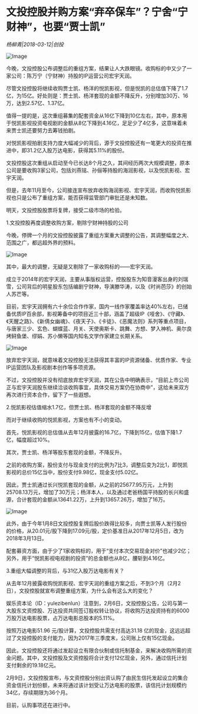 # 文投控股并购方案“弃卒保车”？宁舍“宁财神”，也要“贾士凯”

*杨柳青|2018-03-12|创投*

![Image](http://p2.pstatp.com/large/pgc-image/1520904537340dbcf841d07)

今晚，文投控股公布调整后的重组方案，结果让人大跌眼镜。收购标的中又少了一家公司：陈万宁（宁财神）持股的IP运营公司宏宇天润。

尽管文投控股将继续收购贾士凯、杨洋的悦凯影视，但是悦凯的总估值下降了1.7亿，为15亿。好处则是：贾士凯、杨洋套现的金额不降反升，分别增加30万、16万，达到2.57亿、1.37亿。

值得一提的是，这次重组募集的配套资金从16亿下降到10亿左右，其中，原本用于悦凯影视投资电视剧的金额从8亿下降到4.16亿，足足少了4亿多，这意味着未来贾士凯还要努力去筹钱拍剧。

对悦凯影视拍剧支持力度大幅减少的背后，源于文投控股还有一笔更大的投资在推进中，即31.2亿入股万达电影，获得其5.11%的股份。

文投控股这次重组从启动至今已长达8个月之久，其间经历两次大规模调整，原本公司是要收购3家公司，包括刘燕铭、孙俪等持股的海润影视，以及悦凯影视、宏宇天润。

但是，去年11月至今，公司接连宣布放弃收购海润影视、宏宇天润，而收购悦凯影视也只是公布了重组方案，能否获得监管部门审批还是未知数。

明天，文投控股股票将复牌，接受二级市场的检验。

1.文投控股再度调整收购方案，剔除宁财神持股的公司

今晚，停牌一个月的文投控股披露了重组方案重大调整的公告，其调整幅度之大、范围之广，都远超外界的预料。

![Image](http://p2.pstatp.com/large/pgc-image/15209045374062d2e1d115f)

其中，最大的调整，无疑是又剔除了一家收购标的——宏宇天润。

成立于2014年的宏宇天润，主要从事版权运营，控股股东为知音漫客出身的刘瑞雪，公司背后的明星股东包括编剧宁财神，导演滕华涛，以及《时尚芭莎》的创始人苏芒等。

目前，宏宇天润拥有六十余位合作作家，国内一线作家覆盖率达40%左右，已储备优质IP百余部，影视筹备中的项目近三十部，涵盖了超级IP《哑舍》、《守藏》、《天醒之路》、《新倩女幽魂》、《夜天子》、《卡徒》、《恶魔法则》系列等重点项目，与唐家三少、玄色、蝴蝶蓝、月关、天使奥斯卡、跳舞、方想、梦入神机、奥尔良烤鲟鱼堡、缪娟、苏小懒等国内知名文学作家建立长期关系。

![Image](http://p2.pstatp.com/large/pgc-image/15209045375599e0cb3d946)

放弃宏宇天润，就意味着文投控股无法获得其丰富的IP资源储备、优质作家、专业IP运营团队及影视剧本创作等多项资源。

不过，文投控股并没有彻底放弃宏宇天润，其在公告中明确表示，“目前上市公司正与宏宇天润股东继续洽谈收购事宜，具体交易方案仍在协商中”，这给未来双方再次进行资本合作，留下了一些遐想。

2.悦凯影视估值缩水1.7亿，但贾士凯、杨洋套现的金额不降反增

而对于继续收购的悦凯影视，方案也有不小的变动。

首先，悦凯影视的总估值从去年12月披露的16.7亿，下降到15亿，估值下降1.7亿，幅度超过10%。

其次，贾士凯、杨洋等股东套现的金额，不降反升。

之前的收购方案，股份支付与现金支付的比例为7比3，调整后变为2比1，即悦凯影视的总价15亿当中，股份支付9.98亿，现金支付5.02亿。

因此，贾士凯通过长兴悦凯套现的金额，从之前的25677.95万元，上升到25708.13万元，增加了30万元；杨洋本人，以及通过老爸杨国平持股的长兴和盛源，合计套现的金额从13641.22万，上升到13657.26万，增加了16万。

![Image](http://p2.pstatp.com/large/pgc-image/1520904537592a06c6aeb66)

此外，由于今年1月8日文投控股复牌后股价跌得比较多，向贾士凯等人发行股份的价格，从20.01元/股下降到17.09元/股，定价基准日从2017年12月5日，改为2018年3月13日。

配套募资方面，由于少了1家收购标的，用于“支付本次交易现金对价”也减少2亿；另外，用于“悦凯影视电视剧的投资”的总金额也从8亿，腰斩到4.16亿。

3.重组大幅调整的背后，与31亿入股万达电影有关？

从去年12月披露收购悦凯影视、宏宇天润的重组方案之后，不到3个月（2月2日），文投控股就宣布调整重组方案，为什么会有这么大的变化？

娱乐资本论（ID：yulezibenlun）注意到，2月6日，文投控股公告，公司与第一大股东文资控股、万达投资共同签订股权转让协议，将收购万达投资持有的6000万股万达电影股票，占万达电影总股本的5.11%。

按照万达电影51.96 元/股计算，文投控股共需支付高达31.18 亿的现金，这远远超过了文投控股的支付能力，因为2017年三季度末，公司账上仅有15亿现金。

因此，文投控股还将通过发起设立有限合伙制或信托制基金，来解决收购所需的资金问题。其中，文投控股及文资控股将合计支付12亿现金，另外，通过信托计划支付剩余的19.18亿元。

2月9日，文投控股宣布，与文资控股分别出资认购了由民生信托发起设立的集合资金信托计划份额，未来将通过该计划受让万达电影的股票，该信托计划规模约34亿，存续期限为36个月。

目前，认购事项还在进行中。

